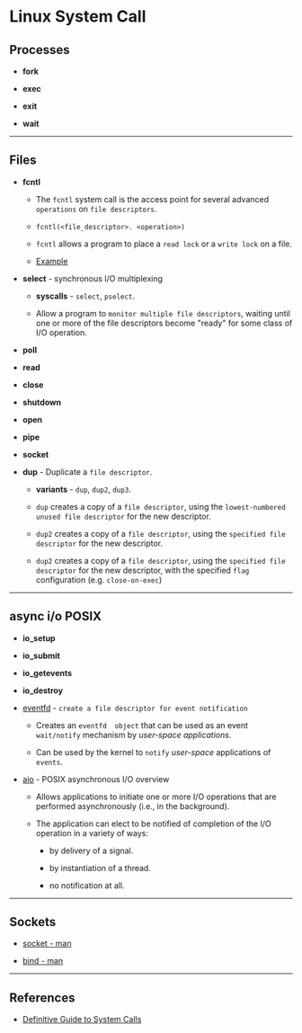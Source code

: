 # Linux System Call

## Processes

* __fork__

* __exec__

* __exit__

* __wait__


---

## Files

* __fcntl__

    * The `fcntl` system call is the access point for several advanced `operations` on `file descriptors`. 

    * `fcntl(<file_descriptor>. <operation>)`

    * `fcntl` allows a program to place a `read lock` or a `write lock` on a file.

    * [Example](https://www.informit.com/articles/article.aspx?p=23618&seqNum=4)

* __select__ - synchronous I/O multiplexing

    * __syscalls__ - `select`, `pselect`.

    * Allow a program to `monitor multiple file descriptors`, waiting until one or more of the file descriptors become "ready" for some class of I/O operation.

* __poll__

* __read__

* __close__

* __shutdown__

* __open__

* __pipe__

* __socket__

* __dup__ - Duplicate a `file descriptor`.

    * __variants__ - `dup`, `dup2`, `dup3`.

    * `dup` creates a copy of a `file descriptor`, using the `lowest-numbered unused file descriptor` for the new descriptor.

    * `dup2` creates a copy of a `file descriptor`, using the `specified file descriptor` for the new descriptor.

    * `dup2` creates a copy of a `file descriptor`, using the `specified file descriptor` for the new descriptor, with the specified `flag` configuration (e.g. `close-on-exec`)

---

## async i/o POSIX

* __io_setup__ 

* __io_submit__ 

* __io_getevents__ 

* __io_destroy__

* [eventfd](https://man7.org/linux/man-pages/man2/eventfd.2.html) - `create a file descriptor for event notification`

    * Creates  an  `eventfd  object` that can be used as an event `wait/notify` mechanism by _user-space applications_.

    * Can be used by the kernel to `notify` _user-space_ applications of `events`.


* [aio](https://linux.die.net/man/7/aio) - POSIX asynchronous I/O overview

    * Allows applications to initiate one or more I/O operations that are performed asynchronously (i.e., in the background). 
    
    * The application can elect to be notified of completion of the I/O operation in a variety of ways: 
    
        * by delivery of a signal.
        
        * by instantiation of a thread.
        
        * no notification at all. 






---

## Sockets

* [socket - man](https://man7.org/linux/man-pages/man7/socket.7.html)

* [bind - man](https://man7.org/linux/man-pages/man2/bind.2.html)

---

## References

* [Definitive Guide to System Calls](https://blog.packagecloud.io/eng/2016/04/05/the-definitive-guide-to-linux-system-calls)